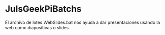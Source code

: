# JulsGeekPiBatchs

El archivo de lotes WebSlides.bat nos ayuda a dar presentaciones usando la web como diapositivas o slides.

